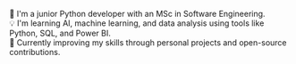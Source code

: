 👋 I'm a junior Python developer with an MSc in Software Engineering.  
💡 I'm learning AI, machine learning, and data analysis using tools like Python, SQL, and Power BI.  
🚀 Currently improving my skills through personal projects and open-source contributions.
